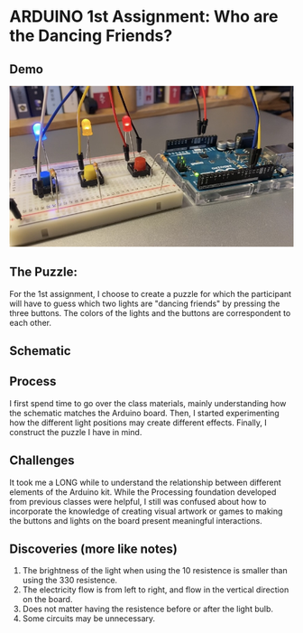 # ARDUINO 1st Assignment: Who are the Dancing Friends? 


## Demo 
[![Watch the video](one.jpg)](https://www.youtube.com/watch?v=8rpgXjDVZX0)

## The Puzzle: 
For the 1st assignment, I choose to create a puzzle for which the participant will have to guess which two lights are "dancing friends" by pressing the three buttons. The colors of the lights and the buttons are correspondent to each other. 

## Schematic 


## Process
I first spend time to go over the class materials, mainly understanding how the schematic matches the Arduino board. Then, I started experimenting how the different light positions may create different effects. Finally, I construct the puzzle I have in mind. 

## Challenges
It took me a LONG while to understand the relationship between different elements of the Arduino kit. While the Processing foundation developed from previous classes were helpful, I still was confused about how to incorporate the knowledge of creating visual artwork or games to making the buttons and lights on the board present meaningful interactions. 


## Discoveries (more like notes)
1. The brightness of the light when using the 10 resistence is smaller than using the 330 resistence. 
2. The electricity flow is from left to right, and flow in the vertical direction on the board. 
3. Does not matter having the resistence before or after the light bulb.
4. Some circuits may be unnecessary. 


